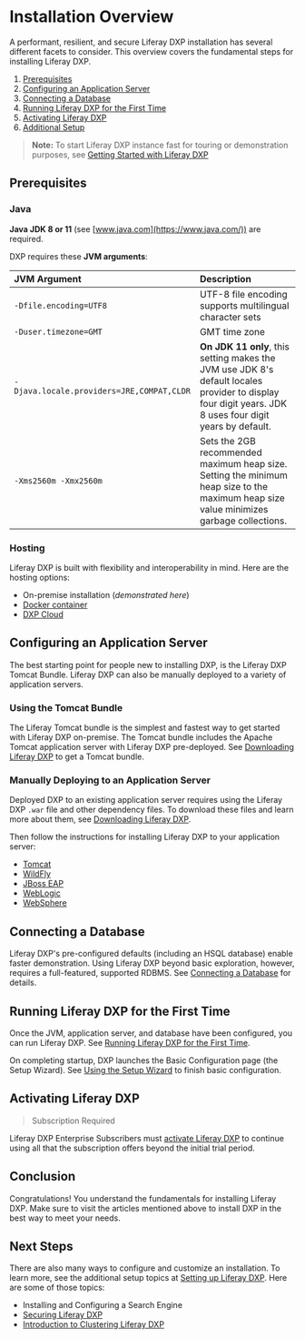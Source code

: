 # Installation Overview

A performant, resilient, and secure Liferay DXP installation has several different facets to consider. This overview covers the fundamental steps for installing Liferay DXP.

1. [Prerequisites](#prerequisites)
1. [Configuring an Application Server](#configuring-an-application-server)
1. [Connecting a Database](#connecting-a-database)
1. [Running Liferay DXP for the First Time](#running-liferay-dxp-for-the-first-time)
1. [Activating Liferay DXP](#activating-liferay-dxp)
1. [Additional Setup](#additional-setup)

> **Note:** To start Liferay DXP instance fast for touring or demonstration purposes, see [Getting Started with Liferay DXP](./01-getting-started-with-liferay-dxp.md)

## Prerequisites

### Java

**Java JDK 8 or 11** (see [www.java.com](https://www.java.com/)) are required. 

DXP requires these **JVM arguments**:

| JVM Argument | Description |
| :------- | :---------- |
| `-Dfile.encoding=UTF8` | UTF-8 file encoding supports multilingual character sets|
| `-Duser.timezone=GMT` | GMT time zone  |
| `-Djava.locale.providers=JRE,COMPAT,CLDR` | **On JDK 11 only**, this setting makes the JVM use JDK 8's default locales provider to display four digit years. JDK 8 uses four digit years by default. |
| `-Xms2560m -Xmx2560m` | Sets the 2GB recommended maximum heap size. Setting the minimum heap size to the maximum heap size value minimizes garbage collections. |

### Hosting

Liferay DXP is built with flexibility and interoperability in mind. Here are the hosting options:

* On-premise installation (_demonstrated here_)
* [Docker container](./03-downloading-liferay-dxp.md#docker-image)
* [DXP Cloud](https://learn.liferay.com/dxp-cloud-latest/index.html)

## Configuring an Application Server

The best starting point for people new to installing DXP, is the Liferay DXP Tomcat Bundle. Liferay DXP can also be manually deployed to a variety of application servers.

### Using the Tomcat Bundle

The Liferay Tomcat bundle is the simplest and fastest way to get started with Liferay DXP on-premise. The Tomcat bundle includes the Apache Tomcat application server with Liferay DXP pre-deployed. See [Downloading Liferay DXP](./03-downloading-liferay-dxp.md) to get a Tomcat bundle.

### Manually Deploying to an Application Server

Deployed DXP to an existing application server requires using the Liferay DXP `.war` file and other dependency files. To download these files and learn more about them, see [Downloading Liferay DXP](./03-downloading-liferay-dxp.md).

Then follow the instructions for installing Liferay DXP to your application server:

 * [Tomcat](./01-installing-liferay-on-an-application-server/01-installing-liferay-on-tomcat.md)
 * [WildFly](./01-installing-liferay-on-an-application-server/02-installing-liferay-on-wildfly.md)
 * [JBoss EAP](./01-installing-liferay-on-an-application-server/03-installing-liferay-on-jboss-eap.md)
 * [WebLogic](./01-installing-liferay-on-an-application-server/04-installing-liferay-on-weblogic.md)
 * [WebSphere](./01-installing-liferay-on-an-application-server/05-installing-liferay-on-websphere.md)

## Connecting a Database

Liferay DXP's pre-configured defaults (including an HSQL database) enable faster demonstration. Using Liferay DXP beyond basic exploration, however, requires a full-featured, supported RDBMS. See [Connecting a Database](./04-connecting-a-database.md) for details.

## Running Liferay DXP for the First Time

Once the JVM, application server, and database have been configured, you can run Liferay DXP. See [Running Liferay DXP for the First Time](./05-running-liferay-dxp-for-the-first-time.md).

On completing startup, DXP launches the Basic Configuration page (the Setup Wizard). See [Using the Setup Wizard](./06-using-the-setup-wizard.md) to finish basic configuration.

## Activating Liferay DXP

> Subscription Required

Liferay DXP Enterprise Subscribers must [activate Liferay DXP](./08-activating-liferay-dxp.md) to continue using all that the subscription offers beyond the initial trial period.

## Conclusion

Congratulations! You understand the fundamentals for installing Liferay DXP. Make sure to visit the articles mentioned above to install DXP in the best way to meet your needs.

## Next Steps

There are also many ways to configure and customize an installation. To learn more, see the additional setup topics at [Setting up Liferay DXP](../02-setting-up-liferay-dxp/01-config-overview.md). Here are some of those topics:

* Installing and Configuring a Search Engine
* [Securing Liferay DXP](../05-securing-liferay/01-securing-liferay.md)
* [Introduction to Clustering Liferay DXP](../02-setting-up-liferay-dxp/configuring-clustering-for-high-availability/01-introduction-to-clustering-liferay-dxp.md)
